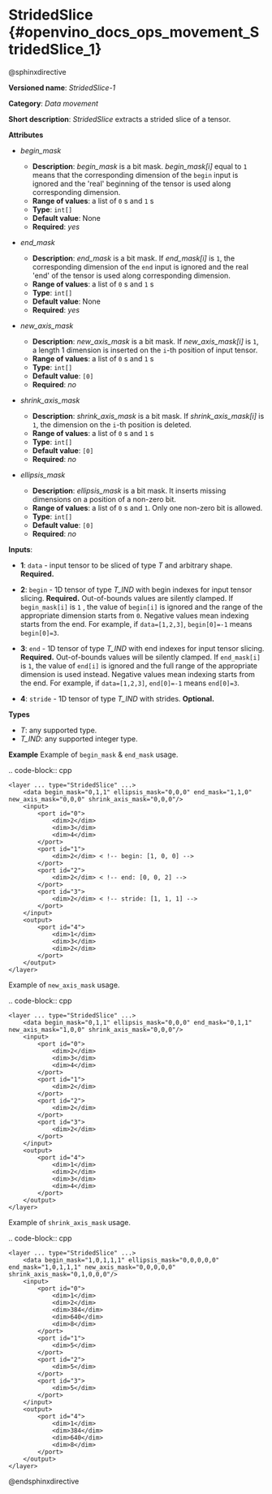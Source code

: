 # StridedSlice {#openvino_docs_ops_movement_StridedSlice_1}

@sphinxdirective

**Versioned name**: *StridedSlice-1*

**Category**: *Data movement*

**Short description**: *StridedSlice* extracts a strided slice of a tensor.

**Attributes**

* *begin_mask*

  * **Description**: *begin_mask* is a bit mask. *begin_mask[i]* equal to ``1`` means that the corresponding dimension of the ``begin`` input is ignored and the 'real' beginning of the tensor is used along corresponding dimension.
  * **Range of values**: a list of ``0`` s and ``1`` s
  * **Type**: ``int[]``
  * **Default value**: None
  * **Required**: *yes*

* *end_mask*

  * **Description**: *end_mask* is a bit mask. If *end_mask[i]* is ``1``, the corresponding dimension of the ``end`` input is ignored and the real 'end' of the tensor is used along corresponding dimension.
  * **Range of values**: a list of ``0`` s and ``1`` s
  * **Type**: ``int[]``
  * **Default value**: None
  * **Required**: *yes*

* *new_axis_mask*

  * **Description**: *new_axis_mask* is a bit mask. If *new_axis_mask[i]* is ``1``, a length 1 dimension is inserted on the ``i``-th position of input tensor.
  * **Range of values**: a list of ``0`` s and ``1`` s
  * **Type**: ``int[]``
  * **Default value**: ``[0]``
  * **Required**: *no*

* *shrink_axis_mask*

  * **Description**: *shrink_axis_mask* is a bit mask. If *shrink_axis_mask[i]* is ``1``, the dimension on the ``i``-th position is deleted.
  * **Range of values**: a list of ``0`` s and ``1`` s
  * **Type**: ``int[]``
  * **Default value**: ``[0]``
  * **Required**: *no*

* *ellipsis_mask*

  * **Description**: *ellipsis_mask* is a bit mask. It inserts missing dimensions on a position of a non-zero bit.
  * **Range of values**: a list of ``0`` s and ``1``. Only one non-zero bit is allowed.
  * **Type**: ``int[]``
  * **Default value**: ``[0]``
  * **Required**: *no*

**Inputs**:

*   **1**: ``data`` - input tensor to be sliced of type *T* and arbitrary shape. **Required.**

*   **2**: ``begin`` - 1D tensor of type *T_IND* with begin indexes for input tensor slicing. **Required.**
    Out-of-bounds values are silently clamped. If ``begin_mask[i]`` is ``1`` , the value of ``begin[i]`` is ignored and the range of the appropriate dimension starts from ``0``. Negative values mean indexing starts from the end. For example, if ``data=[1,2,3]``, ``begin[0]=-1`` means ``begin[0]=3``.

*   **3**: ``end`` - 1D tensor of type *T_IND* with end indexes for input tensor slicing. **Required.**
    Out-of-bounds values will be silently clamped. If ``end_mask[i]`` is ``1``, the value of ``end[i]`` is ignored and the full range of the appropriate dimension is used instead. Negative values mean indexing starts from the end. For example, if ``data=[1,2,3]``, ``end[0]=-1`` means ``end[0]=3``.

*   **4**: ``stride`` - 1D tensor of type *T_IND* with strides. **Optional.**

**Types**

* *T*: any supported type.
* *T_IND*: any supported integer type.

**Example**
Example of ``begin_mask`` & ``end_mask`` usage.

.. code-block:: cpp 

    <layer ... type="StridedSlice" ...>
        <data begin_mask="0,1,1" ellipsis_mask="0,0,0" end_mask="1,1,0" new_axis_mask="0,0,0" shrink_axis_mask="0,0,0"/>
        <input>
            <port id="0">
                <dim>2</dim>
                <dim>3</dim>
                <dim>4</dim>
            </port>
            <port id="1">
                <dim>2</dim> < !-- begin: [1, 0, 0] -->
            </port>
            <port id="2">
                <dim>2</dim> < !-- end: [0, 0, 2] -->
            </port>
            <port id="3">
                <dim>2</dim> < !-- stride: [1, 1, 1] -->
            </port>
        </input>
        <output>
            <port id="4">
                <dim>1</dim>
                <dim>3</dim>
                <dim>2</dim>
            </port>
        </output>
    </layer>


Example of ``new_axis_mask`` usage.

.. code-block:: cpp 


    <layer ... type="StridedSlice" ...>
        <data begin_mask="0,1,1" ellipsis_mask="0,0,0" end_mask="0,1,1" new_axis_mask="1,0,0" shrink_axis_mask="0,0,0"/>
        <input>
            <port id="0">
                <dim>2</dim>
                <dim>3</dim>
                <dim>4</dim>
            </port>
            <port id="1">
                <dim>2</dim>
            </port>
            <port id="2">
                <dim>2</dim>
            </port>
            <port id="3">
                <dim>2</dim>
            </port>
        </input>
        <output>
            <port id="4">
                <dim>1</dim>
                <dim>2</dim>
                <dim>3</dim>
                <dim>4</dim>
            </port>
        </output>
    </layer>

Example of ``shrink_axis_mask`` usage.

.. code-block:: cpp 

    <layer ... type="StridedSlice" ...>
        <data begin_mask="1,0,1,1,1" ellipsis_mask="0,0,0,0,0" end_mask="1,0,1,1,1" new_axis_mask="0,0,0,0,0" shrink_axis_mask="0,1,0,0,0"/>
        <input>
            <port id="0">
                <dim>1</dim>
                <dim>2</dim>
                <dim>384</dim>
                <dim>640</dim>
                <dim>8</dim>
            </port>
            <port id="1">
                <dim>5</dim>
            </port>
            <port id="2">
                <dim>5</dim>
            </port>
            <port id="3">
                <dim>5</dim>
            </port>
        </input>
        <output>
            <port id="4">
                <dim>1</dim>
                <dim>384</dim>
                <dim>640</dim>
                <dim>8</dim>
            </port>
        </output>
    </layer>

@endsphinxdirective

